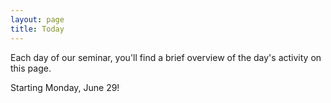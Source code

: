 ```yaml
---
layout: page
title: Today
---
```


Each day of our seminar, you'll find a brief overview of the day's activity on this page.

Starting Monday, June 29!
